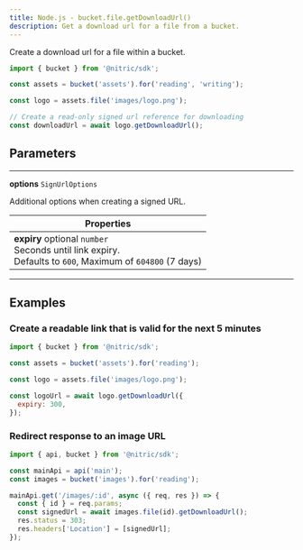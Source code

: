 ```yaml
---
title: Node.js - bucket.file.getDownloadUrl()
description: Get a download url for a file from a bucket.
---
```


Create a download url for a file within a bucket.

```javascript
import { bucket } from '@nitric/sdk';

const assets = bucket('assets').for('reading', 'writing');

const logo = assets.file('images/logo.png');

// Create a read-only signed url reference for downloading
const downloadUrl = await logo.getDownloadUrl();
```

## Parameters

---

**options** `SignUrlOptions`

Additional options when creating a signed URL.

| Properties                                                                                                          |
| ------------------------------------------------------------------------------------------------------------------- |
| **expiry** optional `number` <br/> Seconds until link expiry. <br/> Defaults to `600`, Maximum of `604800` (7 days) |

---

## Examples

### Create a readable link that is valid for the next 5 minutes

```javascript
import { bucket } from '@nitric/sdk';

const assets = bucket('assets').for('reading');

const logo = assets.file('images/logo.png');

const logoUrl = await logo.getDownloadUrl({
  expiry: 300,
});
```

### Redirect response to an image URL

```javascript
import { api, bucket } from '@nitric/sdk';

const mainApi = api('main');
const images = bucket('images').for('reading');

mainApi.get('/images/:id', async ({ req, res }) => {
  const { id } = req.params;
  const signedUrl = await images.file(id).getDownloadUrl();
  res.status = 303;
  res.headers['Location'] = [signedUrl];
});
```
